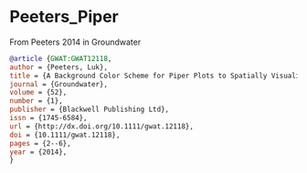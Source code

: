 # Peeters_Piper
From Peeters 2014 in Groundwater <br>
``` bibtex
@article {GWAT:GWAT12118,
author = {Peeters, Luk},
title = {A Background Color Scheme for Piper Plots to Spatially Visualize Hydrochemical Patterns},
journal = {Groundwater},
volume = {52},
number = {1},
publisher = {Blackwell Publishing Ltd},
issn = {1745-6584},
url = {http://dx.doi.org/10.1111/gwat.12118},
doi = {10.1111/gwat.12118},
pages = {2--6},
year = {2014},
}
```
